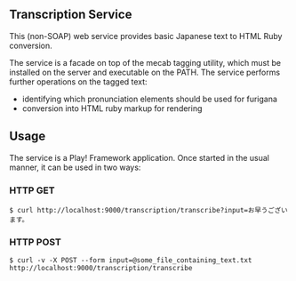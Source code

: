 ## Transcription Service

This (non-SOAP) web service provides basic Japanese text to HTML Ruby conversion.

The service is a facade on top of the mecab tagging utility, which must be installed on the server and executable on the PATH. The service performs further operations on the tagged text:

 * identifying which pronunciation elements should be used for furigana
 * conversion into HTML ruby markup for rendering

## Usage

The service is a Play! Framework application. Once started in the usual manner, it can be used in two ways:

### HTTP GET

`
 $ curl http://localhost:9000/transcription/transcribe?input=お早うございます。
` 
### HTTP POST

`
 $ curl -v -X POST --form input=@some_file_containing_text.txt http://localhost:9000/transcription/transcribe
`